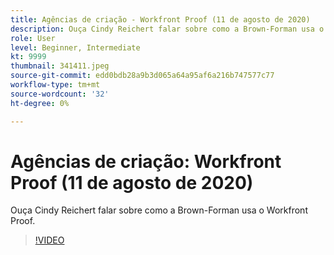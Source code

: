 ```yaml
---
title: Agências de criação - Workfront Proof (11 de agosto de 2020)
description: Ouça Cindy Reichert falar sobre como a Brown-Forman usa o Workfront Proof.
role: User
level: Beginner, Intermediate
kt: 9999
thumbnail: 341411.jpeg
source-git-commit: edd0bdb28a9b3d065a64a95af6a216b747577c77
workflow-type: tm+mt
source-wordcount: '32'
ht-degree: 0%

---
```


# Agências de criação: Workfront Proof (11 de agosto de 2020)

Ouça Cindy Reichert falar sobre como a Brown-Forman usa o Workfront Proof.

>[!VIDEO](https://video.tv.adobe.com/v/341411/?quality=12&learn=on)
